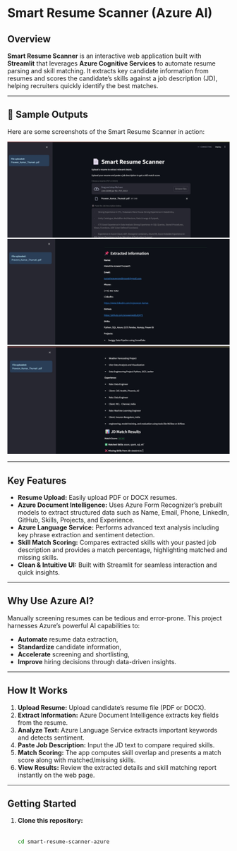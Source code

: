 # Smart Resume Scanner (Azure AI)

## Overview

**Smart Resume Scanner** is an interactive web application built with **Streamlit** that leverages **Azure Cognitive Services** to automate resume parsing and skill matching. It extracts key candidate information from resumes and scores the candidate’s skills against a job description (JD), helping recruiters quickly identify the best matches.

---
## 📸 Sample Outputs

Here are some screenshots of the Smart Resume Scanner in action:

![Output 1](https://github.com/praveenreddy82472/Smart-Resume-Scanner-Azure-AI/blob/main/sample_outputs/1.jpg?raw=true)
![Output 2](https://github.com/praveenreddy82472/Smart-Resume-Scanner-Azure-AI/blob/main/sample_outputs/2.jpg?raw=true)
![Output 3](https://github.com/praveenreddy82472/Smart-Resume-Scanner-Azure-AI/blob/main/sample_outputs/3.jpg?raw=true)

---
## Key Features

- **Resume Upload:** Easily upload PDF or DOCX resumes.
- **Azure Document Intelligence:** Uses Azure Form Recognizer’s prebuilt models to extract structured data such as Name, Email, Phone, LinkedIn, GitHub, Skills, Projects, and Experience.
- **Azure Language Service:** Performs advanced text analysis including key phrase extraction and sentiment detection.
- **Skill Match Scoring:** Compares extracted skills with your pasted job description and provides a match percentage, highlighting matched and missing skills.
- **Clean & Intuitive UI:** Built with Streamlit for seamless interaction and quick insights.

---

## Why Use Azure AI?

Manually screening resumes can be tedious and error-prone. This project harnesses Azure’s powerful AI capabilities to:

- **Automate** resume data extraction,
- **Standardize** candidate information,
- **Accelerate** screening and shortlisting,
- **Improve** hiring decisions through data-driven insights.

---

## How It Works

1. **Upload Resume:** Upload candidate’s resume file (PDF or DOCX).  
2. **Extract Information:** Azure Document Intelligence extracts key fields from the resume.  
3. **Analyze Text:** Azure Language Service extracts important keywords and detects sentiment.  
4. **Paste Job Description:** Input the JD text to compare required skills.  
5. **Match Scoring:** The app computes skill overlap and presents a match score along with matched/missing skills.  
6. **View Results:** Review the extracted details and skill matching report instantly on the web page.

---

## Getting Started

1. **Clone this repository:**

   ```bash

   cd smart-resume-scanner-azure
